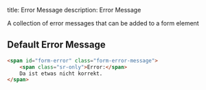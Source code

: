 title: Error Message
description: Error Message

A collection of error messages that can be added to a form element

## Default Error Message

```html
<span id="form-error" class="form-error-message">
    <span class="sr-only">Error:</span>
    Da ist etwas nicht korrekt.
</span>
```
